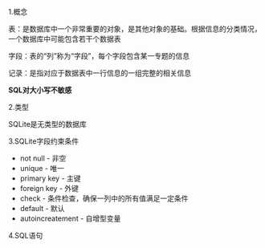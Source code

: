 1.概念

表：是数据库中一个非常重要的对象，是其他对象的基础。根据信息的分类情况，一个数据库中可能包含若干个数据表

字段：表的“列”称为“字段”，每个字段包含某一专题的信息

记录：是指对应于数据表中一行信息的一组完整的相关信息

**SQL对大小写不敏感**

2.类型

SQLite是无类型的数据库

3.SQLite字段约束条件

- not null - 非空
- unique - 唯一
- primary key - 主键
- foreign key - 外键
- check - 条件检查，确保一列中的所有值满足一定条件
- default - 默认
- autoincreatement - 自增型变量

4.SQL语句





